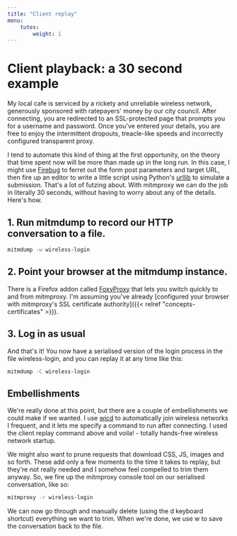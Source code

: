 ```yaml
---
title: "Client replay"
menu:
    tutes:
        weight: 1
---
```


# Client playback: a 30 second example

My local cafe is serviced by a rickety and unreliable wireless network,
generously sponsored with ratepayers' money by our city council. After
connecting, you are redirected to an SSL-protected page that prompts you for a
username and password. Once you've entered your details, you are free to enjoy
the intermittent dropouts, treacle-like speeds and incorrectly configured
transparent proxy.

I tend to automate this kind of thing at the first opportunity, on the theory
that time spent now will be more than made up in the long run. In this case, I
might use [Firebug](https://getfirebug.com/) to ferret out the form post
parameters and target URL, then fire up an editor to write a little script using
Python's [urllib](https://docs.python.org/library/urllib.html) to simulate a
submission. That's a lot of futzing about. With mitmproxy we can do the job in
literally 30 seconds, without having to worry about any of the details. Here's
how.

## 1. Run mitmdump to record our HTTP conversation to a file.

```bash
mitmdump -w wireless-login
```

## 2. Point your browser at the mitmdump instance.

There is a Firefox addon called [FoxyProxy](https://addons.mozilla.org/fi/firefox/addon/foxyproxy-standard/) that
lets you switch quickly to and from mitmproxy. I'm assuming you've already [configured
your browser with mitmproxy's SSL certificate authority]({{< relref
"concepts-certificates" >}}).

## 3. Log in as usual

And that's it\! You now have a serialised version of the login process
in the file wireless-login, and you can replay it at any time like this:

```bash
mitmdump -C wireless-login
```

## Embellishments

We're really done at this point, but there are a couple of embellishments we
could make if we wanted. I use [wicd](https://launchpad.net/wicd) to
automatically join wireless networks I frequent, and it lets me specify a
command to run after connecting. I used the client replay command above and
voila\! - totally hands-free wireless network startup.

We might also want to prune requests that download CSS, JS, images and so forth.
These add only a few moments to the time it takes to replay, but they're not
really needed and I somehow feel compelled to trim them anyway. So, we fire up
the mitmproxy console tool on our serialised conversation, like so:

```bash
mitmproxy -r wireless-login
```

We can now go through and manually delete (using the <span
data-role="kbd">d</span> keyboard shortcut) everything we want to trim. When
we're done, we use <span data-role="kbd">w</span> to save the conversation back
to the file.
